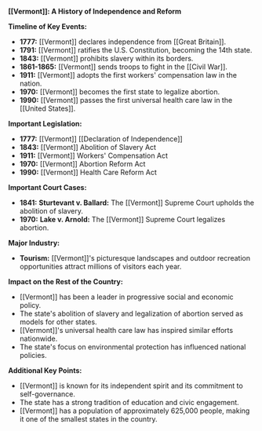 **[[Vermont]]: A History of Independence and Reform**

**Timeline of Key Events:**

* **1777:** [[Vermont]] declares independence from [[Great Britain]].
* **1791:** [[Vermont]] ratifies the U.S. Constitution, becoming the 14th state.
* **1843:** [[Vermont]] prohibits slavery within its borders.
* **1861-1865:** [[Vermont]] sends troops to fight in the [[Civil War]].
* **1911:** [[Vermont]] adopts the first workers' compensation law in the nation.
* **1970:** [[Vermont]] becomes the first state to legalize abortion.
* **1990:** [[Vermont]] passes the first universal health care law in the [[United States]].

**Important Legislation:**

* **1777:** [[Vermont]] [[Declaration of Independence]]
* **1843:** [[Vermont]] Abolition of Slavery Act
* **1911:** [[Vermont]] Workers' Compensation Act
* **1970:** [[Vermont]] Abortion Reform Act
* **1990:** [[Vermont]] Health Care Reform Act

**Important Court Cases:**

* **1841:** **Sturtevant v. Ballard:** The [[Vermont]] Supreme Court upholds the abolition of slavery.
* **1970:** **Lake v. Arnold:** The [[Vermont]] Supreme Court legalizes abortion.

**Major Industry:**

* **Tourism:** [[Vermont]]'s picturesque landscapes and outdoor recreation opportunities attract millions of visitors each year.

**Impact on the Rest of the Country:**

* [[Vermont]] has been a leader in progressive social and economic policy.
* The state's abolition of slavery and legalization of abortion served as models for other states.
* [[Vermont]]'s universal health care law has inspired similar efforts nationwide.
* The state's focus on environmental protection has influenced national policies.

**Additional Key Points:**

* [[Vermont]] is known for its independent spirit and its commitment to self-governance.
* The state has a strong tradition of education and civic engagement.
* [[Vermont]] has a population of approximately 625,000 people, making it one of the smallest states in the country.
